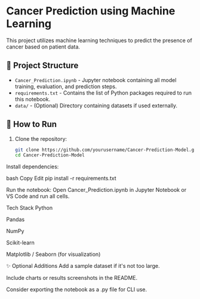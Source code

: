 
# Cancer Prediction using Machine Learning

This project utilizes machine learning techniques to predict the presence of cancer based on patient data.

## 📁 Project Structure

- `Cancer_Prediction.ipynb` - Jupyter notebook containing all model training, evaluation, and prediction steps.
- `requirements.txt` - Contains the list of Python packages required to run this notebook.
- `data/` - (Optional) Directory containing datasets if used externally.

## 🚀 How to Run

1. Clone the repository:
   ```bash
   git clone https://github.com/yourusername/Cancer-Prediction-Model.git
   cd Cancer-Prediction-Model

 Install dependencies:

bash
Copy
Edit
pip install -r requirements.txt

Run the notebook:
Open Cancer_Prediction.ipynb in Jupyter Notebook or VS Code and run all cells.

Tech Stack
Python

Pandas

NumPy

Scikit-learn

Matplotlib / Seaborn (for visualization)

✨ Optional Additions
Add a sample dataset if it's not too large.

Include charts or results screenshots in the README.

Consider exporting the notebook as a .py file for CLI use.


